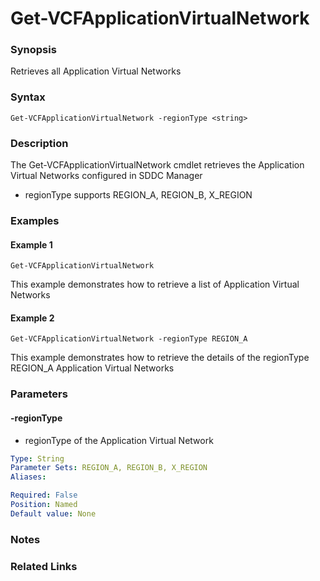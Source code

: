# Get-VCFApplicationVirtualNetwork

### Synopsis
Retrieves all Application Virtual Networks

### Syntax
```
Get-VCFApplicationVirtualNetwork -regionType <string>
```

### Description
The Get-VCFApplicationVirtualNetwork cmdlet retrieves the Application Virtual Networks configured in SDDC Manager
- regionType supports REGION_A, REGION_B, X_REGION

### Examples
#### Example 1
```
Get-VCFApplicationVirtualNetwork
```
This example demonstrates how to retrieve a list of Application Virtual Networks

#### Example 2
```
Get-VCFApplicationVirtualNetwork -regionType REGION_A
```
This example demonstrates how to retrieve the details of the regionType REGION_A Application Virtual Networks


### Parameters

#### -regionType
- regionType of the Application Virtual Network

```yaml
Type: String
Parameter Sets: REGION_A, REGION_B, X_REGION
Aliases:

Required: False
Position: Named
Default value: None
```

### Notes

### Related Links
